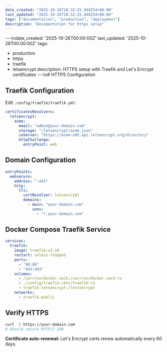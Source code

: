 ```yaml
---
date_created: "2025-10-26T18:32:25.948254+00:00"
last_updated: "2025-10-26T18:32:25.948254+00:00"
tags: ["documentation", "production", "deployment"]
description: "Documentation for https setup"
---
```


---\ndate_created: '2025-10-26T00:00:00Z'
last_updated: '2025-10-26T00:00:00Z'
tags:

- production
- https
- traefik
- letsencrypt
  description: HTTPS setup with Traefik and Let's Encrypt certificates
  ---\n# HTTPS Configuration

## Traefik Configuration

Edit `.config/traefik/traefik.yml`:

```yaml
certificatesResolvers:
  letsencrypt:
    acme:
      email: "admin@your-domain.com"
      storage: "/letsencrypt/acme.json"
      caServer: "https://acme-v02.api.letsencrypt.org/directory"
      httpChallenge:
        entryPoint: web
```

## Domain Configuration

```yaml
entryPoints:
  websecure:
    address: ":443"
    http:
      tls:
        certResolver: letsencrypt
        domains:
          - main: "your-domain.com"
            sans:
              - "*.your-domain.com"
```

## Docker Compose Traefik Service

```yaml
services:
  traefik:
    image: traefik:v2.10
    restart: unless-stopped
    ports:
      - "80:80"
      - "443:443"
    volumes:
      - /var/run/docker.sock:/var/run/docker.sock:ro
      - ./config/traefik:/etc/traefik:ro
      - traefik-letsencrypt:/letsencrypt
    networks:
      - traefik-public
```

## Verify HTTPS

```bash
curl -I https://your-domain.com
# Should return HTTP/2 200
```

**Certificate auto-renewal:** Let's Encrypt certs renew automatically every 60 days.
